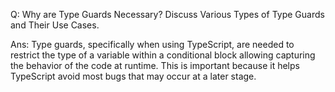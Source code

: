 Q: Why are Type Guards Necessary? Discuss Various Types of Type Guards and Their Use Cases.

Ans: Type guards, specifically when using TypeScript, are needed to restrict the type of a variable within a conditional block allowing capturing the behavior of the code at runtime. This is important because it helps TypeScript avoid most bugs that may occur at a later stage.

